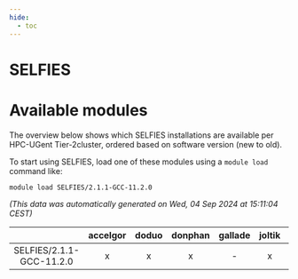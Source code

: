 ```yaml
---
hide:
  - toc
---
```


SELFIES
=======

# Available modules


The overview below shows which SELFIES installations are available per HPC-UGent Tier-2cluster, ordered based on software version (new to old).

To start using SELFIES, load one of these modules using a `module load` command like:

```shell
module load SELFIES/2.1.1-GCC-11.2.0
```

*(This data was automatically generated on Wed, 04 Sep 2024 at 15:11:04 CEST)*  

| |accelgor|doduo|donphan|gallade|joltik|shinx|skitty|
| :---: | :---: | :---: | :---: | :---: | :---: | :---: | :---: |
|SELFIES/2.1.1-GCC-11.2.0|x|x|x|-|x|-|x|
